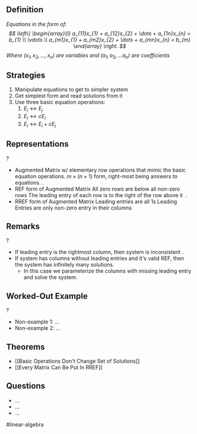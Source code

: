 
## Definition
*Equations in the form of:
$$
\left\{
\begin{array}{l}
a_{11}x_{1} + a_{12}x_{2} + \dots + a_{1n}x_{n} = b_{1} \\
\vdots \\
a_{m1}x_{1} + a_{m2}x_{2} + \dots + a_{mn}x_{n} = b_{m}
\end{array}
\right.
$$
Where $(x_{1},x_{2},\dots,x_{n})$ are variables and $(a_{1},a_{2},\dots a_{n})$ are coefficients*

## Strategies
1. Manipulate equations to get to simpler system
2. Get simplest form and read solutions from it
3. Use three basic equation operations:
	1. $E_{i} \leftrightarrow E_{j}$
	2. $E_{i} \leftrightarrow cE_{i}$
	3. $E_{i} \leftrightarrow E_{i} + cE_{j}$

## Representations
?
- Augmented Matrix w/ elementary row operations that mimic the basic equation operations.
	$m\times(n+1)$ form, right-most being answers to equations.
‎.
- REF form of Augmented Matrix
	All zero rows are below all non-zero rows
	The leading entry of each row is to the right of the row above it
‎ .
- RREF form of Augmented Matrix
	Leading entries are all 1s
	Leading Entries are only non-zero entry in their columns

## Remarks
?
- If leading entry is the rightmost column, then system is inconsistent
.
- If system has columns without leading entries and it's valid REF, then the system has infinitely many solutions.
	- In this case we parameterize the columns with missing leading entry and solve the system.

## Worked-Out Example
?
- Non-example 1: ...
- Non-example 2: ...

## Theorems
- [[Basic Operations Don't Change Set of Solutions]]
- [[Every Matrix Can Be Put In RREF]]

## Questions
- ...
- ...
- ...



#linear-algebra